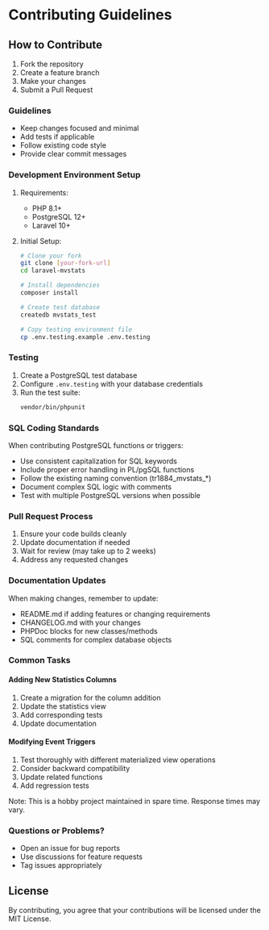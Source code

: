 # Contributing Guidelines

## How to Contribute

1. Fork the repository
2. Create a feature branch
3. Make your changes
4. Submit a Pull Request

### Guidelines

- Keep changes focused and minimal
- Add tests if applicable
- Follow existing code style
- Provide clear commit messages

### Development Environment Setup

1. Requirements:
    - PHP 8.1+
    - PostgreSQL 12+
    - Laravel 10+

2. Initial Setup:
   ```bash
   # Clone your fork
   git clone [your-fork-url]
   cd laravel-mvstats

   # Install dependencies
   composer install

   # Create test database
   createdb mvstats_test

   # Copy testing environment file
   cp .env.testing.example .env.testing
   ```

### Testing

1. Create a PostgreSQL test database
2. Configure `.env.testing` with your database credentials
3. Run the test suite:
   ```bash
   vendor/bin/phpunit
   ```

### SQL Coding Standards

When contributing PostgreSQL functions or triggers:
- Use consistent capitalization for SQL keywords
- Include proper error handling in PL/pgSQL functions
- Follow the existing naming convention (tr1884_mvstats_*)
- Document complex SQL logic with comments
- Test with multiple PostgreSQL versions when possible

### Pull Request Process

1. Ensure your code builds cleanly
2. Update documentation if needed
3. Wait for review (may take up to 2 weeks)
4. Address any requested changes

### Documentation Updates

When making changes, remember to update:
- README.md if adding features or changing requirements
- CHANGELOG.md with your changes
- PHPDoc blocks for new classes/methods
- SQL comments for complex database objects

### Common Tasks

#### Adding New Statistics Columns
1. Create a migration for the column addition
2. Update the statistics view
3. Add corresponding tests
4. Update documentation

#### Modifying Event Triggers
1. Test thoroughly with different materialized view operations
2. Consider backward compatibility
3. Update related functions
4. Add regression tests

Note: This is a hobby project maintained in spare time. Response times may vary.

### Questions or Problems?

- Open an issue for bug reports
- Use discussions for feature requests
- Tag issues appropriately

## License

By contributing, you agree that your contributions will be licensed under the MIT License.